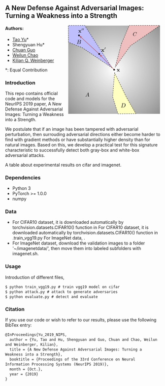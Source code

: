 ## A New Defense Against Adversarial Images: Turning a Weakness into a Strength
<img align="right" src="detect_fig.png" width="300px" />

#### Authors:
* [Tao Yu](http://www.cs.cornell.edu/~tyu/)*
* Shengyuan Hu*
* [Chuan Guo](https://sites.google.com/view/chuanguo)
* [Weilun Chao](http://www-scf.usc.edu/~weilunc/)
* [Kilian Q. Weinberger](http://kilian.cs.cornell.edu/index.html)

*: Equal Contribution

### Introduction
This repo contains official code and models for the NeurIPS 2019 paper, A New Defense Against Adversarial Images: Turning a Weakness into a Strength.

We postulate that if an image has been tampered with adversarial perturbation, then surrouding adversarial directions either become harder to find with gradient methods or have substantially higher density than for natural images. Based on this, we develop a practical test for this signature characteristic to successfully detect both gray-box and white-box adversarial attacks.

A table about experimental results on cifar and imagenet.

### Dependencies
* Python 3
* PyTorch >= 1.0.0
* numpy

### Data
- For CIFAR10 dataset, it is downloaded automatically by torchvision.datasets.CIFAR10() function in For CIFAR10 dataset, it is downloaded automatically by torchvision.datasets.CIFAR10() function in .train_vgg19.py For ImageNet data,
.
- For ImageNet dataset, download the validation images to a folder '~/imagenetdata/', then move them into labeled subfolders with
imagenet.sh.

### Usage
Introduction of different files,
```
$ python train_vgg19.py # train vgg19 model on cifar
$ python attack.py # attack to generate adversaries
$ python evaluate.py # detect and evaluate
```

### Citation
If you use our code or wish to refer to our results, please use the following BibTex entry:
```
@InProceedings{Yu_2019_NIPS,
  author = {Yu, Tao and Hu, Shengyuan and Guo, Chuan and Chao, Weilun and Weinberger, Kilian},
  title = {A New Defense Against Adversarial Images: Turning a Weakness into a Strength},
  booktitle = {Proceedings of the 33rd Conference on Neural Information Processing Systems (NeurIPS 2019)},
  month = {Oct.},
  year = {2019}
}
```